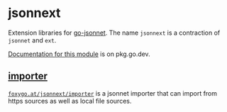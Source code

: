 # jsonnext

Extension libraries for [go-jsonnet](https://github.com/google/go-jsonnet).
The name `jsonnext` is a contraction of `jsonnet` and `ext`.

[Documentation for this module](https://pkg.go.dev/foxygo.at/jsonnext)
is on pkg.go.dev.

## [importer](importer/README.md)

[`foxygo.at/jsonnext/importer`](https://pkg.go.dev/foxygo.at/jsonnext/importer)
is a jsonnet importer that can import from https sources as well as
local file sources.

